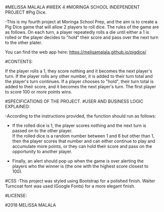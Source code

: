 #MELISSA MALALA
#WEEK 4
#MORINGA SCHOOL INDEPENDENT PROJECT
#Pig Dice.

-This is my fourth project at Moringa School Prep, and the aim is to create a Pig Dice game that will allow 2 players to roll dice. The rules of the game are as follows. On each turn, a player repeatedly rolls a die until either a 1 is rolled or the player decides to "hold" their score and pass over the next turn to the other plater.

You can find the web app here: https://melisamalala.github.io/pigdice/

#CONTENTS:

If the player rolls a 1, they score nothing and it becomes the next player's turn. If the player rolls any other number, it is added to their turn total and the player's turn continues. If a player chooses to "hold", their turn total is added to their score, and it becomes the next player's turn. The first player to score 100 or more points wins.


#SPECIFICATIONS OF THE PROJECT.
#USER AND BUSINESS LOGIC EXPLAINED:

-According to the instructions provided, the function should run as follows:

- If the rolled dice is 1, the player scores nothing and the next turn is passed on to the other player.  
If the rolled dice is a random number between 1 and 6 but other than 1, then the player scores that number and can either continue to play and accumulate more points, or they can hold their score and pass on the opportunity to another player.

- Finally, an alert should pop up when the game is over alerting the players who the winner is (the one with the highest score closest to 100).

#CSS
-This project was styled using Bootstrap for a polished finish. Walter Turncoat font was used (Google Fonts) for a more elegant finish.

#LICENSE:

#2018 MELISSA MALALA
